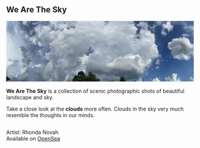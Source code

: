 
## We Are The Sky

<img src="https://github.com/rhondanovah/rhondanovah.github.io/blob/master/imgs/IMG-1513.jpg" length="800" width="800">

**We Are The Sky** is a collection of scenic photographic shots of beautiful landscape and sky. 

Take a close look at the **clouds** more often. Clouds in the sky very much resemble the thoughts in our minds.

##
Artist: Rhonda Novah</br>
Available on [OpenSea](https://opensea.io/collection/wearethesky)
